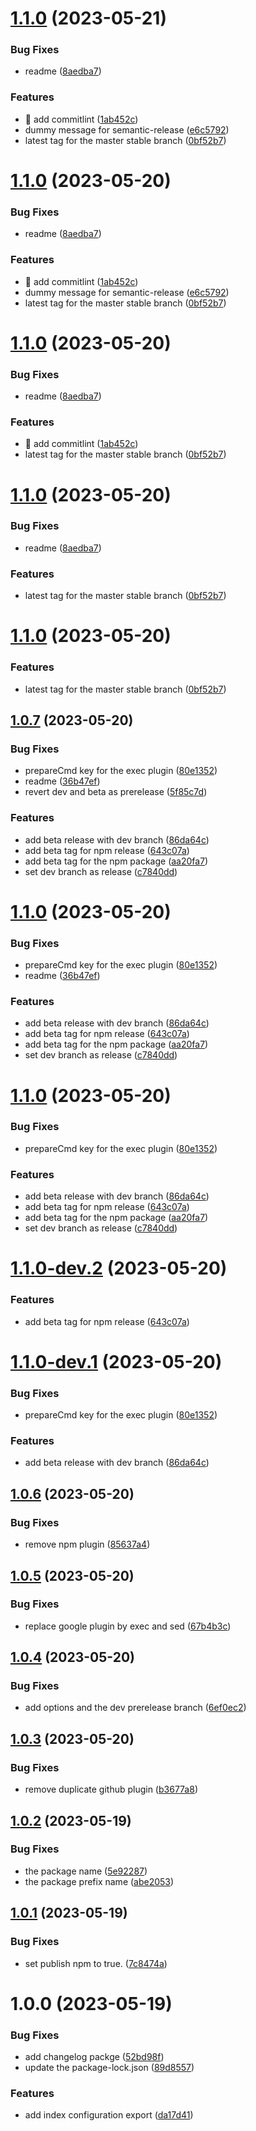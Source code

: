 # [1.1.0](https://github.com/pifou25/jeedom-semrel-plugin-config/compare/1.0.7...1.1.0) (2023-05-21)


### Bug Fixes

* readme ([8aedba7](https://github.com/pifou25/jeedom-semrel-plugin-config/commit/8aedba75f8248a8a8db6366801b99e581dfc08ea))


### Features

* :art: add commitlint ([1ab452c](https://github.com/pifou25/jeedom-semrel-plugin-config/commit/1ab452cd9c85da3446c9b24a0fd54a179a630259))
* dummy message for semantic-release ([e6c5792](https://github.com/pifou25/jeedom-semrel-plugin-config/commit/e6c579227431d944731d0ac6d82e8c117f1299eb))
* latest tag for the master stable branch ([0bf52b7](https://github.com/pifou25/jeedom-semrel-plugin-config/commit/0bf52b7ad04127f3dd2b52820fea7a2b2ef26f88))

# [1.1.0](https://github.com/pifou25/jeedom-semrel-plugin-config/compare/1.0.7...1.1.0) (2023-05-20)


### Bug Fixes

* readme ([8aedba7](https://github.com/pifou25/jeedom-semrel-plugin-config/commit/8aedba75f8248a8a8db6366801b99e581dfc08ea))


### Features

* :art: add commitlint ([1ab452c](https://github.com/pifou25/jeedom-semrel-plugin-config/commit/1ab452cd9c85da3446c9b24a0fd54a179a630259))
* dummy message for semantic-release ([e6c5792](https://github.com/pifou25/jeedom-semrel-plugin-config/commit/e6c579227431d944731d0ac6d82e8c117f1299eb))
* latest tag for the master stable branch ([0bf52b7](https://github.com/pifou25/jeedom-semrel-plugin-config/commit/0bf52b7ad04127f3dd2b52820fea7a2b2ef26f88))

# [1.1.0](https://github.com/pifou25/jeedom-semrel-plugin-config/compare/1.0.7...1.1.0) (2023-05-20)


### Bug Fixes

* readme ([8aedba7](https://github.com/pifou25/jeedom-semrel-plugin-config/commit/8aedba75f8248a8a8db6366801b99e581dfc08ea))


### Features

* :art: add commitlint ([1ab452c](https://github.com/pifou25/jeedom-semrel-plugin-config/commit/1ab452cd9c85da3446c9b24a0fd54a179a630259))
* latest tag for the master stable branch ([0bf52b7](https://github.com/pifou25/jeedom-semrel-plugin-config/commit/0bf52b7ad04127f3dd2b52820fea7a2b2ef26f88))

# [1.1.0](https://github.com/pifou25/jeedom-semrel-plugin-config/compare/1.0.7...1.1.0) (2023-05-20)


### Bug Fixes

* readme ([8aedba7](https://github.com/pifou25/jeedom-semrel-plugin-config/commit/8aedba75f8248a8a8db6366801b99e581dfc08ea))


### Features

* latest tag for the master stable branch ([0bf52b7](https://github.com/pifou25/jeedom-semrel-plugin-config/commit/0bf52b7ad04127f3dd2b52820fea7a2b2ef26f88))

# [1.1.0](https://github.com/pifou25/jeedom-semrel-plugin-config/compare/1.0.7...1.1.0) (2023-05-20)


### Features

* latest tag for the master stable branch ([0bf52b7](https://github.com/pifou25/jeedom-semrel-plugin-config/commit/0bf52b7ad04127f3dd2b52820fea7a2b2ef26f88))

## [1.0.7](https://github.com/pifou25/jeedom-semrel-plugin-config/compare/1.0.6...1.0.7) (2023-05-20)

### Bug Fixes

* prepareCmd key for the exec plugin ([80e1352](https://github.com/pifou25/jeedom-semrel-plugin-config/commit/80e135296be61093b5ff455650ea1abd4b44af16))
* readme ([36b47ef](https://github.com/pifou25/jeedom-semrel-plugin-config/commit/36b47efed5488d13609a53cc4e9db1e95f953fc9))
* revert dev and beta as prerelease ([5f85c7d](https://github.com/pifou25/jeedom-semrel-plugin-config/commit/5f85c7d484be29f2bdce3383cde74f48358f3ef4))

### Features

* add beta release with dev branch ([86da64c](https://github.com/pifou25/jeedom-semrel-plugin-config/commit/86da64c09698187205b3689f159c87ebc554632d))
* add beta tag for npm release ([643c07a](https://github.com/pifou25/jeedom-semrel-plugin-config/commit/643c07a12a0595657ef649733f84100b664b501d))
* add beta tag for the npm package ([aa20fa7](https://github.com/pifou25/jeedom-semrel-plugin-config/commit/aa20fa773b61190e41188139a126085b507faa54))
* set dev branch as release ([c7840dd](https://github.com/pifou25/jeedom-semrel-plugin-config/commit/c7840dde9543794f7d62f5bfc821a19646185008))

# [1.1.0](https://github.com/pifou25/jeedom-semrel-plugin-config/compare/1.0.6...1.1.0) (2023-05-20)


### Bug Fixes

* prepareCmd key for the exec plugin ([80e1352](https://github.com/pifou25/jeedom-semrel-plugin-config/commit/80e135296be61093b5ff455650ea1abd4b44af16))
* readme ([36b47ef](https://github.com/pifou25/jeedom-semrel-plugin-config/commit/36b47efed5488d13609a53cc4e9db1e95f953fc9))


### Features

* add beta release with dev branch ([86da64c](https://github.com/pifou25/jeedom-semrel-plugin-config/commit/86da64c09698187205b3689f159c87ebc554632d))
* add beta tag for npm release ([643c07a](https://github.com/pifou25/jeedom-semrel-plugin-config/commit/643c07a12a0595657ef649733f84100b664b501d))
* add beta tag for the npm package ([aa20fa7](https://github.com/pifou25/jeedom-semrel-plugin-config/commit/aa20fa773b61190e41188139a126085b507faa54))
* set dev branch as release ([c7840dd](https://github.com/pifou25/jeedom-semrel-plugin-config/commit/c7840dde9543794f7d62f5bfc821a19646185008))

# [1.1.0](https://github.com/pifou25/jeedom-semrel-plugin-config/compare/1.0.6...1.1.0) (2023-05-20)


### Bug Fixes

* prepareCmd key for the exec plugin ([80e1352](https://github.com/pifou25/jeedom-semrel-plugin-config/commit/80e135296be61093b5ff455650ea1abd4b44af16))


### Features

* add beta release with dev branch ([86da64c](https://github.com/pifou25/jeedom-semrel-plugin-config/commit/86da64c09698187205b3689f159c87ebc554632d))
* add beta tag for npm release ([643c07a](https://github.com/pifou25/jeedom-semrel-plugin-config/commit/643c07a12a0595657ef649733f84100b664b501d))
* add beta tag for the npm package ([aa20fa7](https://github.com/pifou25/jeedom-semrel-plugin-config/commit/aa20fa773b61190e41188139a126085b507faa54))
* set dev branch as release ([c7840dd](https://github.com/pifou25/jeedom-semrel-plugin-config/commit/c7840dde9543794f7d62f5bfc821a19646185008))

# [1.1.0-dev.2](https://github.com/pifou25/jeedom-semrel-plugin-config/compare/1.1.0-dev.1...1.1.0-dev.2) (2023-05-20)


### Features

* add beta tag for npm release ([643c07a](https://github.com/pifou25/jeedom-semrel-plugin-config/commit/643c07a12a0595657ef649733f84100b664b501d))

# [1.1.0-dev.1](https://github.com/pifou25/jeedom-semrel-plugin-config/compare/1.0.6...1.1.0-dev.1) (2023-05-20)


### Bug Fixes

* prepareCmd key for the exec plugin ([80e1352](https://github.com/pifou25/jeedom-semrel-plugin-config/commit/80e135296be61093b5ff455650ea1abd4b44af16))


### Features

* add beta release with dev branch ([86da64c](https://github.com/pifou25/jeedom-semrel-plugin-config/commit/86da64c09698187205b3689f159c87ebc554632d))

## [1.0.6](https://github.com/pifou25/jeedom-semrel-plugin-config/compare/1.0.5...1.0.6) (2023-05-20)


### Bug Fixes

* remove npm plugin ([85637a4](https://github.com/pifou25/jeedom-semrel-plugin-config/commit/85637a4ae879550400292105a9aa5333fa16886c))

## [1.0.5](https://github.com/pifou25/jeedom-semrel-plugin-config/compare/1.0.4...1.0.5) (2023-05-20)


### Bug Fixes

* replace google plugin by exec and sed ([67b4b3c](https://github.com/pifou25/jeedom-semrel-plugin-config/commit/67b4b3cc20889f19513c6064e5e432c1cb44940e))

## [1.0.4](https://github.com/pifou25/jeedom-semrel-plugin-config/compare/1.0.3...1.0.4) (2023-05-20)


### Bug Fixes

* add options and the dev prerelease branch ([6ef0ec2](https://github.com/pifou25/jeedom-semrel-plugin-config/commit/6ef0ec2a93d67988a373b19673834e9675e88c48))

## [1.0.3](https://github.com/pifou25/jeedom-semrel-plugin-config/compare/1.0.2...1.0.3) (2023-05-20)


### Bug Fixes

* remove duplicate github plugin ([b3677a8](https://github.com/pifou25/jeedom-semrel-plugin-config/commit/b3677a83c571ecb92f5521ffb13048016356f6bf))

## [1.0.2](https://github.com/pifou25/jeedom-semrel-plugin-config/compare/1.0.1...1.0.2) (2023-05-19)


### Bug Fixes

* the package name ([5e92287](https://github.com/pifou25/jeedom-semrel-plugin-config/commit/5e9228702f144b01c50c94fcbc64c3fd139fb1ef))
* the package prefix name ([abe2053](https://github.com/pifou25/jeedom-semrel-plugin-config/commit/abe2053a4c081208d8e0c416435150e053445443))

## [1.0.1](https://github.com/pifou25/jeedom-semrel-plugin-config/compare/1.0.0...1.0.1) (2023-05-19)


### Bug Fixes

* set publish npm to true. ([7c8474a](https://github.com/pifou25/jeedom-semrel-plugin-config/commit/7c8474af2f050bf595f34a221f5d36989b1071f6))

# 1.0.0 (2023-05-19)


### Bug Fixes

* add changelog packge ([52bd98f](https://github.com/pifou25/jeedom-semrel-plugin-config/commit/52bd98f1e261b291fd602c5af46c0ce4d8d0d7c3))
* update the package-lock.json ([89d8557](https://github.com/pifou25/jeedom-semrel-plugin-config/commit/89d85573a1190b39ca76cc1f1586852acf32be5c))


### Features

* add index configuration export ([da17d41](https://github.com/pifou25/jeedom-semrel-plugin-config/commit/da17d41d17009da0a53577004156e5c43e3563a8))
